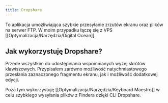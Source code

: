 ```yaml
---
title: Dropshare
---
```


To aplikacja umożliwiająca szybkie przesyłanie zrzutów ekranu oraz plików na serwer FTP. W moim przypadku łączę się z VPS [[Optymalizacja/Narzędzia/Digital Ocean]].

## Jak wykorzystuję Dropshare?
Przede wszystkim do udostępniania wspomnianych wyżej skrótów klawiszowych. Przypisałem zarówno możliwość natychmiastowego przesłania zaznaczonego fragmentu ekranu, jak i możliwość dodatkowej edycji. 

Poza tym wykorzystuję [[Optymalizacja/Narzędzia/Keyboard Maestro]] w celu szybkiego wysyłania plików z Findera dzięki CLI Dropshare.